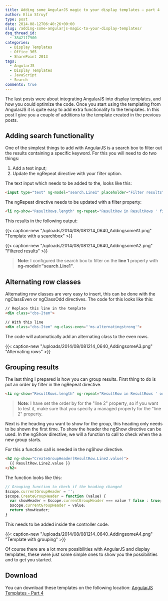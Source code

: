 ```yaml
---
title: Adding some AngularJS magic to your display templates – part 4
author: Elio Struyf
type: post
date: 2014-08-12T06:40:26+00:00
slug: /adding-some-angularjs-magic-to-your-display-templates/
dsq_thread_id:
  - 3842117900
categories:
  - Display Templates
  - Office 365
  - SharePoint 2013
tags:
  - AngularJS
  - Display Templates
  - JavaScript
  - Search
comments: true
---
```


The last posts were about integrating AngularJS into display templates, and how you could optimize the code. Once you start using the templating from AngularJS it is quite easy to add extra functionality to the templates. In this post I give you a couple of additions to the template created in the previous posts.

## Adding search functionality

One of the simplest things to add with AngularJS is a search box to filter out the results containing a specific keyword. For this you will need to do two things:

1.  Add a text input;
2.  Update the ngRepeat directive with your filter option.

The text input which needs to be added to the, looks like this:

```html
<input type="text" ng-model="search.Line1" placeholder="Filter results" />
```

The ngRepeat directive needs to be updated with a filter property:

```html
<li ng-show="ResultRows.length" ng-repeat="ResultRow in ResultRows ' filter:search:strict">
```

This results in the following output:

{{< caption-new "/uploads/2014/08/081214_0640_AddingsomeA1.png" "Template with a searchbox" >}}

{{< caption-new "/uploads/2014/08/081214_0640_AddingsomeA2.png" "Filtered results" >}}

> **Note**: I configured the search box to filter on the **line 1** property with **ng-model="search.Line1"**.

## Alternating row classes

Alternating row classes are very easy to insert, this can be done with the ngClassEven or ngClassOdd directives. The code for this looks like this:

```html
// Replace this line in the template
<div class="cbs-Item">

// With this line
<div class="cbs-Item" ng-class-even="'ms-alternatingstrong'">
```

The code will automatically add an alternating class to the even rows.

{{< caption-new "/uploads/2014/08/081214_0640_AddingsomeA3.png" "Alternating rows" >}}

## Grouping results

The last thing I prepared is how you can group results. First thing to do is put an order by filter in the ngRepeat directive.

```html
<li ng-show="ResultRows.length" ng-repeat="ResultRow in ResultRows ' orderBy:'Line2'">
```

> **Note**: I have set the order by for the "line 2" property, so if you want to test it, make sure that you specify a managed property for the "line 2" property.

Next is the heading you want to show for the group, this heading only needs to be shown the first time. To show the header the ngShow directive can be used. In the ngShow directive, we will a function to call to check when the a new group starts.

For this a function call is needed in the ngShow directive.

```html
<h2 ng-show="CreateGroupHeader(ResultRow.Line2.value)">
  {{ ResultRow.Line2.value }}
</h2>
```

The function looks like this:

```JavaScript
// Grouping function to check if the heading changed
$scope.currentGroupHeader = '';
$scope.CreateGroupHeader = function (value) {
  var showHeader = $scope.currentGroupHeader === value ? false : true;
  $scope.currentGroupHeader = value;
  return showHeader;
}
```

This needs to be added inside the controller code.

{{< caption-new "/uploads/2014/08/081214_0640_AddingsomeA4.png" "Template with grouping" >}}

Of course there are a lot more possibilities with AngularJS and display templates, these were just some simple ones to show you the possibilities and to get you started.

## Download

You can download these templates on the following location: [AngularJS Templates - Part 4](https://github.com/SPCSR/DisplayTemplates/tree/master/Search%20Display%20Templates/AngularJS%20Templates%20%28CSWP%29/Part4 "AngularJS Templates Part 4")
